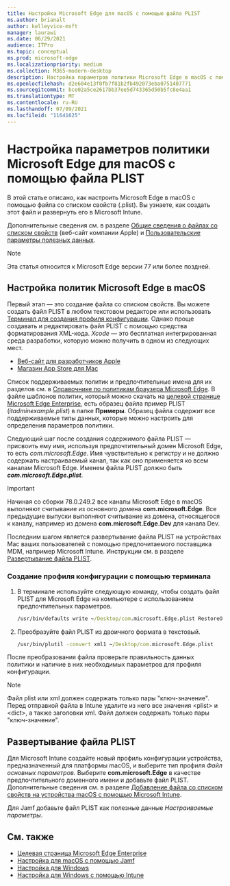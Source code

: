 ```yaml
---
title: Настройка Microsoft Edge для macOS с помощью файла PLIST
ms.author: brianalt
author: kelleyvice-msft
manager: laurawi
ms.date: 06/29/2021
audience: ITPro
ms.topic: conceptual
ms.prod: microsoft-edge
ms.localizationpriority: medium
ms.collection: M365-modern-desktop
description: Настройка параметров политики Microsoft Edge в macOS с помощью файла PLIST
ms.openlocfilehash: d2e604e13f0fb7f81b2fb492073eba0751407771
ms.sourcegitcommit: bce02a5ce2617bb37ee5d743365d50b5fc8e4aa1
ms.translationtype: MT
ms.contentlocale: ru-RU
ms.lasthandoff: 07/09/2021
ms.locfileid: "11641625"
---
```

# <a name="configure-microsoft-edge-policy-settings-for-macos-using-a-plist"></a>Настройка параметров политики Microsoft Edge для macOS с помощью файла PLIST

В этой статье описано, как настроить Microsoft Edge в macOS с помощью файла со списком свойств (.plist). Вы узнаете, как создать этот файл и развернуть его в Microsoft Intune.

Дополнительные сведения см. в разделе [Общие сведения о файлах со списком свойств](https://developer.apple.com/library/archive/documentation/General/Reference/InfoPlistKeyReference/Articles/AboutInformationPropertyListFiles.html) (веб-сайт компании Apple) и [Пользовательские параметры полезных данных](https://support.apple.com/guide/mdm/custom-mdm9abbdbe7/1/web/1).

> [!NOTE]
> Эта статья относится к Microsoft Edge версии 77 или более поздней.

## <a name="configure-microsoft-edge-policies-on-macos"></a>Настройка политик Microsoft Edge в macOS

Первый этап — это создание файла со списком свойств. Вы можете создать файл PLIST в любом текстовом редакторе или использовать [Терминал для создания профиля конфигурации](#create-a-configuration-profile-using-terminal). Однако проще создавать и редактировать файл PLIST с помощью средства форматирования XML-кода. *Xcode* — это бесплатная интегрированная среда разработки, которую можно получить в одном из следующих мест.

- [Веб-сайт для разработчиков Apple](https://developer.apple.com/xcode/)
- [Магазин App Store для Mac](https://apps.apple.com/app/xcode/id497799835?mt=12)

Список поддерживаемых политик и предпочтительные имена для их разделов см. в [Справочнике по политикам браузера Microsoft Edge](microsoft-edge-policies.md). В файле шаблонов политик, который можно скачать на [целевой странице Microsoft Edge Enterprise](https://aka.ms/EdgeEnterprise), есть образец файла пример PLIST (*itadminexample.plist*) в папке **Примеры**. Образец файла содержит все поддерживаемые типы данных, которые можно настроить для определения параметров политики. 

Следующий шаг после создания содержимого файла PLIST — присвоить ему имя, используя предпочтительный домен Microsoft Edge, то есть *com.microsoft.Edge*. Имя чувствительно к регистру и не должно содержать настраиваемый канал, так как оно применяется ко всем каналам Microsoft Edge. Именем файла PLIST должно быть **_com.microsoft.Edge.plist_**.

> [!IMPORTANT]
> Начиная со сборки 78.0.249.2 все каналы Microsoft Edge в macOS выполняют считывание из основного домена **com.microsoft.Edge**. Все предыдущие выпуски выполняют считывание из домена, относящегося к каналу, например из домена **com.microsoft.Edge.Dev** для канала Dev.

Последним шагом является развертывание файла PLIST на устройствах Mac ваших пользователей с помощью предпочитаемого поставщика MDM, например Microsoft Intune. Инструкции см. в разделе [Развертывание файла PLIST](#deploy-your-plist).

### <a name="create-a-configuration-profile-using-terminal"></a>Создание профиля конфигурации с помощью терминала

1. В терминале используйте следующую команду, чтобы создать файл PLIST для Microsoft Edge на компьютере с использованием предпочтительных параметров.

   ```cmd
   /usr/bin/defaults write ~/Desktop/com.microsoft.Edge.plist RestoreOnStartup -int 1
   ```

2. Преобразуйте файл PLIST из двоичного формата в текстовый.

   ```cmd
   /usr/bin/plutil -convert xml1 ~/Desktop/com.microsoft.Edge.plist
   ```

После преобразования файла проверьте правильность данных политики и наличие в них необходимых параметров для профиля конфигурации.

> [!NOTE]
> Файл plist или xml должен содержать только пары "ключ-значение". Перед отправкой файла в Intune удалите из него все значения \<plist> и \<dict>, а также заголовки xml. Файл должен содержать только пары "ключ-значение".

## <a name="deploy-your-plist"></a>Развертывание файла PLIST

Для Microsoft Intune создайте новый профиль конфигурации устройства, предназначенный для платформы macOS, и выберите тип профиля *Файл основных параметров*. Выберите **com.microsoft.Edge** в качестве предпочтительного доменного имени и добавьте файл PLIST. Дополнительные сведения см. в разделе [Добавление файла со списком свойств на устройства macOS с помощью Microsoft Intune](/intune/configuration/preference-file-settings-macos).

Для Jamf добавьте файл PLIST как полезные данные *Настраиваемые параметры*.

## <a name="see-also"></a>См. также

- [Целевая страница Microsoft Edge Enterprise](https://aka.ms/EdgeEnterprise)
- [Настройка для macOS с помощью Jamf](configure-microsoft-edge-on-mac-jamf.md)
- [Настройка для Windows](configure-microsoft-edge.md)
- [Настройка для Windows с помощью Intune](configure-edge-with-intune.md)